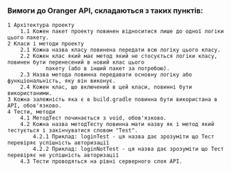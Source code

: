 ### Вимоги до Oranger API, cкладаються з таких пунктів:

    1 Архітектура проекту
        1.1 Кожен пакет проекту повинен відноситися лише до одної логіки цього пакету.
    2 Класи і методи проекту
        2.1 Кожна назва класу повинена передати всю логіку цього класу.
        2.2 Кожен клас який має метод який не стосується логіки класу, повинен бути перенесений в новий клас цього 
                пакету (або в інший пакет за потребою).
        2.3 Назва метода повинна передавати основну логіку або функціональність, яку він виконує.
        2.4 Кожен клас, що включений в цей класи, повинні бути використаними.
    3 Кожна залежність яка є в build.gradle повинна бути використана в API, обов'язково.
    4 Тести, методи
        4.1 МетодТест починається з void, обов'язково.
        4.2 Кожна назва методТесту повинна мати назву як і метод який тестується і закінчуватися словом "Test".
            4.2.1 Приклад: loginTest - ця назва дає зрозуміти що Тест перевіряє успішність авторизації 
            4.2.2 Приклад: loginNotTest - ця назва дає зрозуміти що Тест перевіряє не успішність авторизації 
        4.3 Тести проводяться на рівні серверного слоя API.